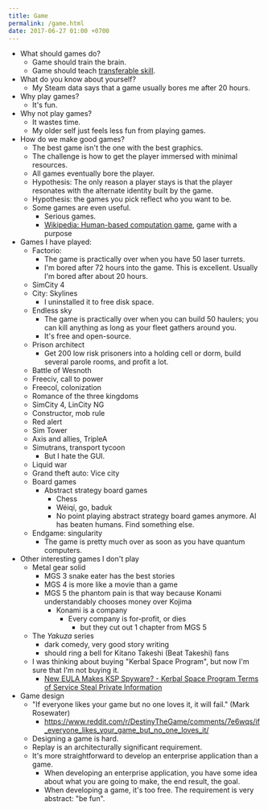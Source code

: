 ```yaml
---
title: Game
permalink: /game.html
date: 2017-06-27 01:00 +0700
---
```


- What should games do?
    - Game should train the brain.
    - Game should teach [transferable skill](https://en.wikipedia.org/wiki/Transferable_skill).
- What do you know about yourself?
    - My Steam data says that a game usually bores me after 20 hours.
- Why play games?
    - It's fun.
- Why not play games?
    - It wastes time.
    - My older self just feels less fun from playing games.
- How do we make good games?
    - The best game isn't the one with the best graphics.
    - The challenge is how to get the player immersed with minimal resources.
    - All games eventually bore the player.
    - Hypothesis: The only reason a player stays is that the player
    resonates with the alternate identity built by the game.
    - Hypothesis: the games you pick reflect who you want to be.
    - Some games are even useful.
        - Serious games.
        - [Wikipedia: Human-based computation game](https://en.wikipedia.org/wiki/Human-based_computation_game), game with a purpose
- Games I have played:
    - Factorio:
        - The game is practically over when you have 50 laser turrets.
        - I'm bored after 72 hours into the game.
        This is excellent.
        Usually I'm bored after about 20 hours.
    - SimCity 4
    - City: Skylines
        - I uninstalled it to free disk space.
    - Endless sky
        - The game is practically over when you can build 50 haulers;
        you can kill anything as long as your fleet gathers around you.
        - It's free and open-source.
    - Prison architect
        - Get 200 low risk prisoners into a holding cell or dorm,
        build several parole rooms,
        and profit a lot.
    - Battle of Wesnoth
    - Freeciv, call to power
    - Freecol, colonization
    - Romance of the three kingdoms
    - SimCity 4, LinCity NG
    - Constructor, mob rule
    - Red alert
    - Sim Tower
    - Axis and allies, TripleA
    - Simutrans, transport tycoon
        - But I hate the GUI.
    - Liquid war
    - Grand theft auto: Vice city
    - Board games
        - Abstract strategy board games
            - Chess
            - Wéiqí, go, baduk
            - No point playing abstract strategy board games anymore. AI has beaten humans. Find something else.
    - Endgame: singularity
        - The game is pretty much over as soon as you have quantum computers.
- Other interesting games I don't play
    - Metal gear solid
        - MGS 3 snake eater has the best stories
        - MGS 4 is more like a movie than a game
        - MGS 5 the phantom pain is that way because Konami understandably chooses money over Kojima
            - Konami is a company
                - Every company is for-profit, or dies
                    - but they cut out 1 chapter from MGS 5
    - The *Yakuza* series
        - dark comedy, very good story writing
        - should ring a bell for Kitano Takeshi (Beat Takeshi) fans
    - I was thinking about buying "Kerbal Space Program", but now I'm sure that I'm not buying it.
        - [New EULA Makes KSP Spyware? - Kerbal Space Program Terms of Service Steal Private Information](https://www.youtube.com/watch?v=WCLbUD_aubQ)
- Game design
    - "If everyone likes your game but no one loves it, it will fail." (Mark Rosewater)
        - https://www.reddit.com/r/DestinyTheGame/comments/7e6wqs/if_everyone_likes_your_game_but_no_one_loves_it/
    - Designing a game is hard.
    - Replay is an architecturally significant requirement.
    - It's more straightforward to develop an enterprise application than a game.
        - When developing an enterprise application,
        you have some idea about what you are going to make,
        the end result, the goal.
        - When developing a game, it's too free.
        The requirement is very abstract: "be fun".
